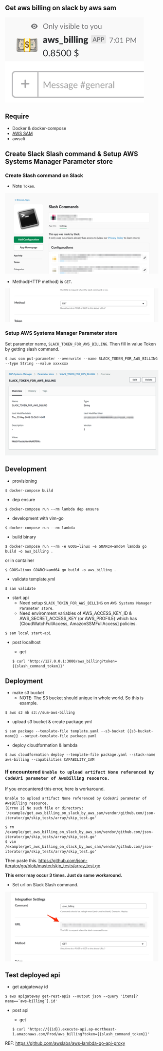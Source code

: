 ## Get aws billing on slack by aws sam

![](https://raw.githubusercontent.com/maeda1150/get_aws_billing_on_slack_by_aws_sam/master/images/result.png)

## Require

* Docker & docker-compose
* [AWS SAM](https://github.com/awslabs/serverless-application-model)
* awscli

## Create Slack Slash command & Setup AWS Systems Manager Parameter store

### Create Slash command on Slack

* Note `Token`.

![](https://raw.githubusercontent.com/maeda1150/get_aws_billing_on_slack_by_aws_sam/master/images/slash_command.png)

* Method(HTTP method) is `GET`.

![](https://raw.githubusercontent.com/maeda1150/get_aws_billing_on_slack_by_aws_sam/master/images/http-method.png)

### Setup AWS Systems Manager Parameter store

Set parameter name, `SLACK_TOKEN_FOR_AWS_BILLING`.
Then fill in value Token by getting slash command.

```
$ aws ssm put-parameter --overwrite --name SLACK_TOKEN_FOR_AWS_BILLING --type String --value xxxxxxx
```

![](https://github.com/maeda1150/get_aws_billing_on_slack_by_aws_sam/blob/master/images/ssm.png)

## Development

* provisioning

```
$ docker-compose build
```

* dep ensure

```
$ docker-compose run --rm lambda dep ensure
```

* development with vim-go

```
$ docker-compose run --rm lambda
```

* build binary

```
$ docker-compose run --rm -e GOOS=linux -e GOARCH=amd64 lambda go build -o aws_billing .
```

or in container

```
$ GOOS=linux GOARCH=amd64 go build -o aws_billing .
```

* validate template.yml

```
$ sam validate
```

* start api
  * Need setup `SLACK_TOKEN_FOR_AWS_BILLING` on `AWS Systems Manager Parameter store`.
  * Need environment variables of AWS_ACCESS_KEY_ID & AWS_SECRET_ACCESS_KEY (or AWS_PROFILE) which has [CloudWatchFullAccess, AmazonSSMFullAccess] policies.

```
$ sam local start-api
```

* post localhost

  * get

  ```
  $ curl 'http://127.0.0.1:3000/aws_billing?token={{slash_command_token}}'
  ```

## Deployment

* make s3 bucket
  * NOTE: The S3 bucket should unique in whole world. So this is example.

```
$ aws s3 mb s3://sum-aws-billing
```

* upload s3 bucket & create package.yml

```
$ sam package --template-file template.yaml --s3-bucket {{s3-bucket-name}} --output-template-file package.yaml
```

* deploy cloudformation & lambda

```
$ aws cloudformation deploy --template-file package.yaml --stack-name aws-billing --capabilities CAPABILITY_IAM
```

### If encountered `Unable to upload artifact None referenced by CodeUri parameter of AwsBilling resource.`

If you encountered this error, here is workaround.

```
Unable to upload artifact None referenced by CodeUri parameter of AwsBilling resource.
[Errno 2] No such file or directory: '/example/get_aws_billing_on_slack_by_aws_sam/vendor/github.com/json-iterator/go/skip_tests/array/skip_test.go'
```

```
$ rm /example/get_aws_billing_on_slack_by_aws_sam/vendor/github.com/json-iterator/go/skip_tests/array/skip_test.go'
$ vim /example/get_aws_billing_on_slack_by_aws_sam/vendor/github.com/json-iterator/go/skip_tests/array/skip_test.go'
```

Then paste this.
https://github.com/json-iterator/go/blob/master/skip_tests/array_test.go

**This error may occur 3 times. Just do same workaround.**

* Set url on Slack Slash command.

![](https://github.com/maeda1150/get_aws_billing_on_slack_by_aws_sam/blob/master/images/url.png)

## Test deployed api

* get apigateway id

```
$ aws apigateway get-rest-apis --output json --query 'items[?name==`aws-billing`].id'
```

* post api

  * get

  ```
  $ curl 'https://{{id}}.execute-api.ap-northeast-1.amazonaws.com/Prod/aws_billing?token={{slash_command_token}}'
  ```

REF: https://github.com/awslabs/aws-lambda-go-api-proxy
